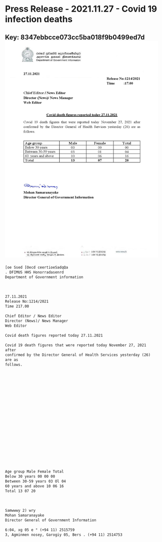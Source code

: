 # Press Release - 2021.11.27  - Covid 19 infection deaths 
Key: 8347ebbcce073cc5ba018f9b0499ed7d 
![img](img/8347ebbcce073cc5ba018f9b0499ed7d.jpg)
---
```
[oe Ssed [Oecd ceertioeSadqQa
. DFIMUS HHS Honorradasenrd
Department of Government information

 

27.11.2021
Release No:1214/2021
Time 217.00

Chief Editor / News Editor
Director (News)/ News Manager
Web Editor

Covid death figures reported today 27.11.2021

Covid 19 death figures that were reported today November 27, 2021 after
confirmed by the Director General of Health Services yesterday (26) are as
follows.

 

 

 

 

 

 

 

 

 

 

Age group Male Female Total
Below 30 years 00 00 00
Between 30-59 years 03 Ol 04
60 years and above 10 06 16
Total 13 07 20

 

Samwwwy 2) wry
Mohan Samaranayake
Director General of Government Information

6:04, xg 05 e ° (+94 11) 2515759
3, Agminmen nosey, Garogiy 05, Bers . (+94 11) 2514753

    

```
